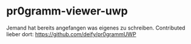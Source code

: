 # pr0gramm-viewer-uwp

Jemand hat bereits angefangen was eigenes zu schreiben. Contributed lieber dort:
https://github.com/deify/pr0grammUWP
